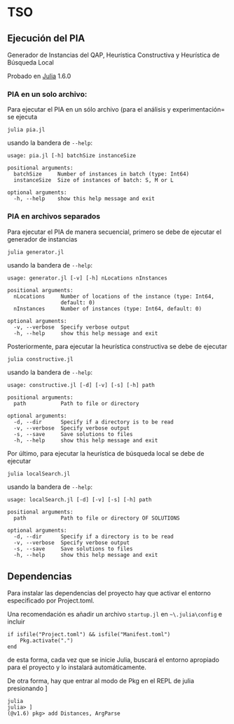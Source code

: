 # TSO

## Ejecución del PIA

Generador de Instancias del QAP, Heurística Constructiva y Heurística de Búsqueda Local

Probado en [Julia](https://julialang.org/downloads/) 1.6.0

### PIA en un solo archivo:
Para ejecutar el PIA en un sólo archivo (para el análisis y experimentación= se ejecuta
```
julia pia.jl
```
usando la bandera de ```--help```:
```
usage: pia.jl [-h] batchSize instanceSize

positional arguments:
  batchSize     Number of instances in batch (type: Int64)
  instanceSize  Size of instances of batch: S, M or L

optional arguments:
  -h, --help    show this help message and exit
```

### PIA en archivos separados

Para ejecutar el PIA de manera secuencial, primero se debe de ejecutar el generador de instancias
```
julia generator.jl
```
usando la bandera de ```--help```:
```
usage: generator.jl [-v] [-h] nLocations nInstances

positional arguments:
  nLocations     Number of locations of the instance (type: Int64,
                 default: 0)
  nInstances     Number of instances (type: Int64, default: 0)

optional arguments:
  -v, --verbose  Specify verbose output
  -h, --help     show this help message and exit
```
Posteriormente, para ejecutar la heurística constructiva se debe de ejecutar
```
julia constructive.jl
```
usando la bandera de ```--help```:
```
usage: constructive.jl [-d] [-v] [-s] [-h] path

positional arguments:
  path           Path to file or directory

optional arguments:
  -d, --dir      Specify if a directory is to be read
  -v, --verbose  Specify verbose output
  -s, --save     Save solutions to files
  -h, --help     show this help message and exit
```
Por último, para ejecutar la heurística de búsqueda local se debe de ejecutar
```
julia localSearch.jl
```
usando la bandera de ```--help```:
```
usage: localSearch.jl [-d] [-v] [-s] [-h] path

positional arguments:
  path           Path to file or directory OF SOLUTIONS

optional arguments:
  -d, --dir      Specify if a directory is to be read
  -v, --verbose  Specify verbose output
  -s, --save     Save solutions to files
  -h, --help     show this help message and exit
```
## Dependencias

Para instalar las dependencias del proyecto hay que activar el entorno especificado por Project.toml.

Una recomendación es añadir un archivo ```startup.jl``` en ```~\.julia\config``` e incluir
```
if isfile("Project.toml") && isfile("Manifest.toml")
    Pkg.activate(".")
end
```
de esta forma, cada vez que se inicie Julia, buscará el entorno apropiado para el proyecto y lo instalará automáticamente.

De otra forma, hay que entrar al modo de Pkg en el REPL de julia presionando ]
```
julia
julia> ]
(@v1.6) pkg> add Distances, ArgParse
```
